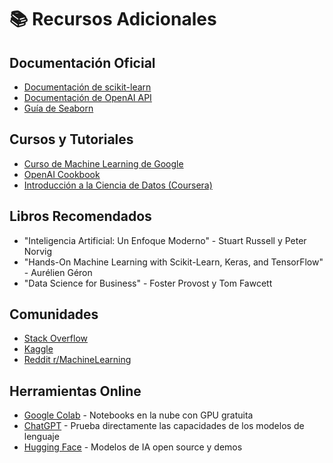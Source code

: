 # 📚 Recursos Adicionales

## Documentación Oficial

- [Documentación de scikit-learn](https://scikit-learn.org/stable/documentation.html)
- [Documentación de OpenAI API](https://platform.openai.com/docs/api-reference)
- [Guía de Seaborn](https://seaborn.pydata.org/tutorial.html)

## Cursos y Tutoriales

- [Curso de Machine Learning de Google](https://developers.google.com/machine-learning/crash-course)
- [OpenAI Cookbook](https://github.com/openai/openai-cookbook)
- [Introducción a la Ciencia de Datos (Coursera)](https://www.coursera.org/specializations/data-science-python)

## Libros Recomendados

- "Inteligencia Artificial: Un Enfoque Moderno" - Stuart Russell y Peter Norvig
- "Hands-On Machine Learning with Scikit-Learn, Keras, and TensorFlow" - Aurélien Géron
- "Data Science for Business" - Foster Provost y Tom Fawcett

## Comunidades

- [Stack Overflow](https://stackoverflow.com/questions/tagged/machine-learning)
- [Kaggle](https://www.kaggle.com/)
- [Reddit r/MachineLearning](https://www.reddit.com/r/MachineLearning/)

## Herramientas Online

- [Google Colab](https://colab.research.google.com/) - Notebooks en la nube con GPU gratuita
- [ChatGPT](https://chat.openai.com/) - Prueba directamente las capacidades de los modelos de lenguaje
- [Hugging Face](https://huggingface.co/) - Modelos de IA open source y demos